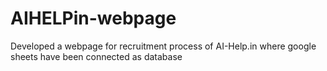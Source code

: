 # AIHELPin-webpage
Developed a webpage for recruitment process of AI-Help.in where google sheets have been connected as database
